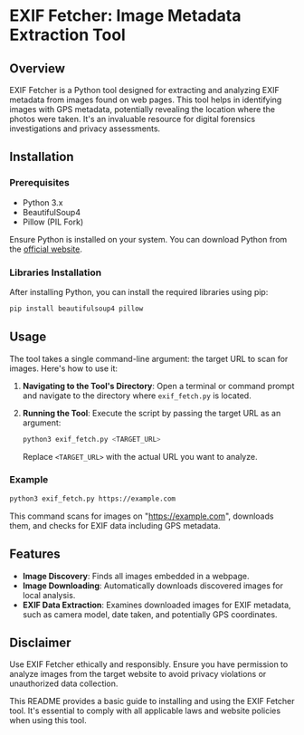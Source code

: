 # EXIF Fetcher: Image Metadata Extraction Tool

## Overview

EXIF Fetcher is a Python tool designed for extracting and analyzing EXIF metadata from images found on web pages. This tool helps in identifying images with GPS metadata, potentially revealing the location where the photos were taken. It's an invaluable resource for digital forensics investigations and privacy assessments.

## Installation

### Prerequisites

- Python 3.x
- BeautifulSoup4
- Pillow (PIL Fork)

Ensure Python is installed on your system. You can download Python from the [official website](https://www.python.org/downloads/).

### Libraries Installation

After installing Python, you can install the required libraries using pip:

```sh
pip install beautifulsoup4 pillow
```

## Usage

The tool takes a single command-line argument: the target URL to scan for images. Here's how to use it:

1. **Navigating to the Tool's Directory**: Open a terminal or command prompt and navigate to the directory where `exif_fetch.py` is located.

2. **Running the Tool**: Execute the script by passing the target URL as an argument:

   ```sh
   python3 exif_fetch.py <TARGET_URL>
   ```

   Replace `<TARGET_URL>` with the actual URL you want to analyze.

### Example

```sh
python3 exif_fetch.py https://example.com
```

This command scans for images on "https://example.com", downloads them, and checks for EXIF data including GPS metadata.

## Features

- **Image Discovery**: Finds all images embedded in a webpage.
- **Image Downloading**: Automatically downloads discovered images for local analysis.
- **EXIF Data Extraction**: Examines downloaded images for EXIF metadata, such as camera model, date taken, and potentially GPS coordinates.


## Disclaimer

Use EXIF Fetcher ethically and responsibly. Ensure you have permission to analyze images from the target website to avoid privacy violations or unauthorized data collection.

This README provides a basic guide to installing and using the EXIF Fetcher tool. It's essential to comply with all applicable laws and website policies when using this tool.

